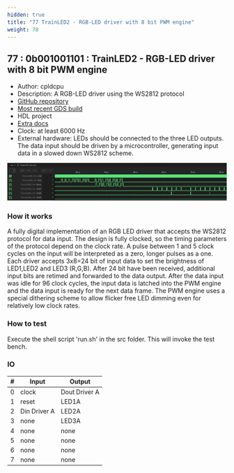 ```yaml
---
hidden: true
title: "77 TrainLED2 - RGB-LED driver with 8 bit PWM engine"
weight: 78
---
```


## 77 : 0b001001101 : TrainLED2 - RGB-LED driver with 8 bit PWM engine

* Author: cpldcpu
* Description: A RGB-LED driver using the WS2812 protocol
* [GitHub repository](https://github.com/cpldcpu/tt02-TrainLED)
* [Most recent GDS build](https://github.com/cpldcpu/tt02-TrainLED/actions/runs/3559282332)
* HDL project
* [Extra docs](https://github.com/cpldcpu/tt02-TrainLED)
* Clock: at least 6000 Hz
* External hardware: LEDs should be connected to the three LED outputs. The data input should be driven by a microcontroller, generating input data in a slowed down WS2812 scheme.

![picture](images/tb_screenshot.png)

### How it works

A fully digital implementation of an RGB LED driver that accepts the WS2812 protocol for data input. The design is fully clocked, so the timing parameters of the protocol depend on the clock rate. A pulse between 1 and 5 clock cycles on the input will be interpreted as a zero, longer pulses as a one. Each driver accepts 3x8=24 bit of input data to set the brightness of LED1,LED2 and LED3 (R,G,B). After 24 bit have been received, additional input bits are retimed and forwarded to the data output.
After the data input was idle for 96 clock cycles, the input data is latched into the PWM engine and the data input is ready for the next data frame.
The PWM engine uses a special dithering scheme to allow flicker free LED dimming even for relatively low clock rates. 

### How to test

Execute the shell script 'run.sh' in the src folder. This will invoke the test bench.

### IO

| # | Input        | Output       |
|---|--------------|--------------|
| 0 | clock  | Dout Driver A |
| 1 | reset  | LED1A |
| 2 | Din Driver A  | LED2A |
| 3 | none  | LED3A |
| 4 | none  | none |
| 5 | none  | none |
| 6 | none  | none |
| 7 | none  | none |
